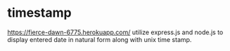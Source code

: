# timestamp
https://fierce-dawn-6775.herokuapp.com/
utilize express.js and node.js to display entered date in natural form along with unix time stamp. 
